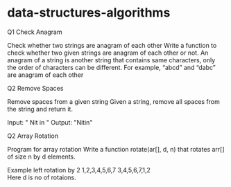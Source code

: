 # data-structures-algorithms
Q1 Check Anagram

Check whether two strings are anagram of each other Write a function to check whether two given strings are anagram of each other or not. An anagram of a string is another string that contains same characters, only the order of characters can be different. For example, “abcd” and “dabc” are anagram of each other

Q2 Remove Spaces

Remove spaces from a given string
Given a string, remove all spaces from the string and return it.

Input:  " Nit in "
Output: "Nitin"

Q2 Array Rotation

Program for array rotation
Write a function rotate(ar[], d, n) that rotates arr[] of size n by d elements.

Example left rotation by 2 
				1,2,3,4,5,6,7
				3,4,5,6,7,1,2	
Here d is no of rotaions.
